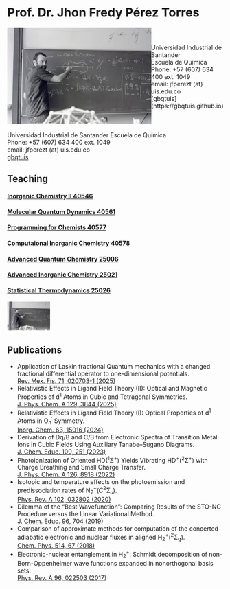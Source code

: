 # Prof. Dr. Jhon Fredy Pérez Torres 

<html>
  <style>
  .container {display: flex; align-items: center; justify-content: center}

img {max-width: 50%; max-height:50%;}

.text {font-size: 20px; padding-left: 20px;}
  </style>
  <body>
    <div class="container">
      <div class="image">
        <img src="/files/jfpt-on-board.jpg">
      </div>
      <div class="text">
        Universidad Industrial de Santander <br>
        Escuela de Química <br>
        Phone: +57 (607) 634 400 ext. 1049 <br>
        email: jfperezt (at) uis.edu.co <br>
        [gbqtuis](https://gbqtuis.github.io)
      </div>
    </div>
  </body>
</html>

Universidad Industrial de Santander 
Escuela de Química \
Phone: +57 (607) 634 400 ext. 1049 \
email: jfperezt (at) uis.edu.co \
[gbqtuis](https://gbqtuis.github.io)

## Teaching
#### [Inorganic Chemistry II 40546](ic.md)
#### [Molecular Quantum Dynamics 40561](mqd.md)
#### [Programming for Chemists 40577](pfc.md)
#### [Computaional Inorganic Chemistry 40578](cic.md)
#### [Advanced Quantum Chemistry 25006](aqc.md)
#### [Advanced Inorganic Chemistry 25021](aic.md)
#### [Statistical Thermodynamics 25026](st.md)

<p float="center"><img src="/files/jfpt-on-board.jpg" width="100" /></p>

## Publications

- Application of Laskin fractional Quantum mechanics with a changed fractional differential operator to one-dimensional potentials.\
  [Rev. Mex. Fís. 71, 020703-1 (2025)](https://doi.org/10.31349/RevMexFis.71.020703)
- Relativistic Effects in Ligand Field Theory (II): Optical and Magnetic Properties of d<sup>1</sup> Atoms in Cubic and Tetragonal Symmetries.\
  [J. Phys. Chem. A 129, 3844 (2025)](https://doi.org/10.1021/acs.jpca.5c01052)
- Relativistic Effects in Ligand Field Theory (I): Optical Properties of d<sup>1</sup> Atoms in O<sub>h</sub><sup>′</sup> Symmetry.\
  [Inorg. Chem. 63, 15016 (2024)](https://doi.org/10.1021/acs.inorgchem.4c01771)
- Derivation of Dq/B and C/B from Electronic Spectra of Transition Metal Ions in Cubic Fields Using Auxiliary Tanabe–Sugano Diagrams.\
  [J. Chem. Educ. 100, 251 (2023)](https://doi.org/10.1021/acs.jchemed.2c00885)
- Photoionization of Oriented HD(<sup>1</sup>Σ<sup>+</sup>) Yields Vibrating HD<sup>+</sup>(<sup>2</sup>Σ<sup>+</sup>) with Charge Breathing and Small Charge Transfer.\
  [J. Phys. Chem. A 126, 8918 (2022)](https://doi.org/10.1021/acs.jpca.2c05050)
- Isotopic and temperature effects on the photoemission and predissociation rates of N<sub>2</sub><sup>+</sup>⁡(𝐶<sup>⁢2</sup>⁢Σ<sub>𝑢</sub>).\
  [Phys. Rev. A 102, 032802 (2020)](https://doi.org/10.1103/PhysRevA.102.032802)
- Dilemma of the “Best Wavefunction”: Comparing Results of the STO-NG Procedure versus the Linear Variational Method.\
  [J. Chem. Educ. 96, 704 (2019)](https://doi.org/10.1021/acs.jchemed.8b00959)
- Comparison of approximate methods for computation of the concerted adiabatic electronic and nuclear fluxes in aligned H<sub>2</sub><sup>+</sup>⁡(<sup>⁢2</sup>⁢Σ<sub>g</sub>).\
  [Chem. Phys. 514, 67 (2018)](https://doi.org/10.1016/j.chemphys.2018.05.026)
- Electronic-nuclear entanglement in H<sub>2</sub><sup>+</sup>: Schmidt decomposition of non-Born-Oppenheimer wave functions expanded in nonorthogonal basis sets.\
  [Phys. Rev. A 96, 022503 (2017)](https://doi.org/10.1103/PhysRevA.96.022503 )
